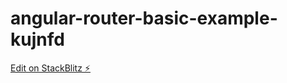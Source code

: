 # angular-router-basic-example-kujnfd

[Edit on StackBlitz ⚡️](https://stackblitz.com/edit/angular-router-basic-example-kujnfd)